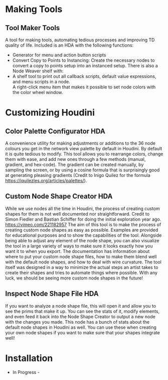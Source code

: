 # Making Tools
## Tool Maker Tools
A tool for making tools, automating tedious processes and improving TD quality of life. Included is an HDA with the following functions:
- Generator for menu and action button scripts
- Convert Copy to Points to Instancing: Create the necessary nodes to convert a copy to points setup into an instanced setup. 
There is also a Node Weaver shelf with:
- A shelf tool to print out all callback scripts, default value expressions, and menu scripts in a node.  
A right-click menu item that makes it possible to set node colors with the color wheel window.  
# Customizing Houdini
## Color Palette Configurator HDA
A convenience utility for making adjustments or additions to the 36 node colours you get in the network view palette by default in Houdini. By default it is quite tedious to modify. This tool allows you to rearrange colors, change them with ease, and add new ones through a few methods (manual, gradient, and hex-code). The gradient can be created manually, by sampling the screen, or by using a cosine formula that is surprisingly good at generating pleasing gradients (Credit to Inigo Quilez for the formula https://iquilezles.org/articles/palettes/).
## Custom Node Shape Creator HDA
While we use nodes all the time in Houdini, the process of creating custom shapes for them is not well documented nor straightforward. Credit to Simon Fiedler and Bastian Schiffer for doing the initial exploration year ago. https://vimeo.com/221182957
The aim of this tool is to make the process of creating custom node shapes as easy as possible. Examples are provided for educational purposes and to show the capabilities of the tool. Alongside being able to adjust any element of the node shape, you can also visualize the tool in a large variety of ways to make sure it looks exactly how you want it to when you export. 
The documentation has information about where to put your custom node shape files, how to make them blend well with the default node shapes, and how to deal with wire curvature. The tool itself was designed in a way to minimize the actual steps an artist takes to create their shapes and tries to automate things where possible.
With any luck, we should be seeing more custom node shapes in the future!
## Inspect Node Shape File HDA
If you want to analyze a node shape file, this will open it and allow you to see the prims that make it up. You can see the stats of it, modify elements, and even feed it back into the Node Shape Creator to output a new node with the changes you made. 
This node has a bunch of stats about the default node shapes in Houdini as well. You can use these when creating your own node shapes if you want to make sure that your shapes integrate well!
# Installation
- In Progress -

